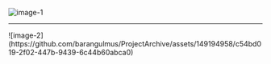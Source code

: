 ![image-1](https://github.com/barangulmus/ProjectArchive/assets/149194958/91d4ea79-4047-4fb8-ab81-336f34e86122)
<hr>
![image-2](https://github.com/barangulmus/ProjectArchive/assets/149194958/c54bd019-2f02-447b-9439-6c44b60abca0)
